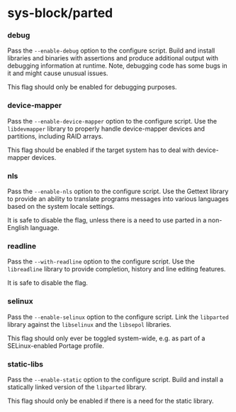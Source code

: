 # sys-block/parted

### debug
Pass the `--enable-debug` option to the configure script. Build and install libraries and binaries with assertions and produce additional output with debugging information at runtime. Note, debugging code has some bugs in it and might cause unusual issues.

This flag should only be enabled for debugging purposes.

### device-mapper
Pass the `--enable-device-mapper` option to the configure script. Use the `libdevmapper` library to properly handle device-mapper devices and partitions, including RAID arrays.

This flag should be enabled if the target system has to deal with device-mapper devices.

### nls
Pass the `--enable-nls` option to the configure script. Use the Gettext library to provide an ability to translate programs messages into various languages based on the system locale settings.

It is safe to disable the flag, unless there is a need to use parted in a non-English language.

### readline
Pass the `--with-readline` option to the configure script. Use the `libreadline` library to provide completion, history and line editing features.

It is safe to disable the flag.

### selinux
Pass the `--enable-selinux` option to the configure script. Link the `libparted` library against the `libselinux` and the `libsepol` libraries.

This flag should only ever be toggled system-wide, e.g. as part of a SELinux-enabled Portage profile.

### static-libs
Pass the `--enable-static` option to the configure script. Build and install a statically linked version of the `libparted` library.

This flag should only be enabled if there is a need for the static library.
